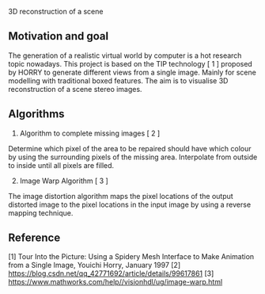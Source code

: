 3D reconstruction of a scene 
## Motivation and goal
The generation of a realistic virtual world by computer is a hot research topic nowadays. This project is based on the TIP technology [ 1 ] proposed by HORRY to generate different views from a single image. Mainly for scene modelling with traditional boxed features. The aim is to visualise 3D reconstruction of a scene stereo images.

## Algorithms 
1. Algorithm to complete missing images [ 2 ]
   
Determine which pixel of the area to be repaired should have which colour by using the surrounding pixels of the missing area. Interpolate from outside to inside until all pixels are filled.

2. Image Warp Algorithm [ 3 ]

The image distortion algorithm maps the pixel locations of the output distorted image to the pixel locations in the input image by using a reverse mapping technique.

## Reference
[1] Tour Into the Picture: Using a Spidery Mesh Interface to Make Animation from a Single Image, Youichi Horry, January 1997
[2] https://blog.csdn.net/qq_42771692/article/details/99617861
[3] https://www.mathworks.com/help//visionhdl/ug/image-warp.html

